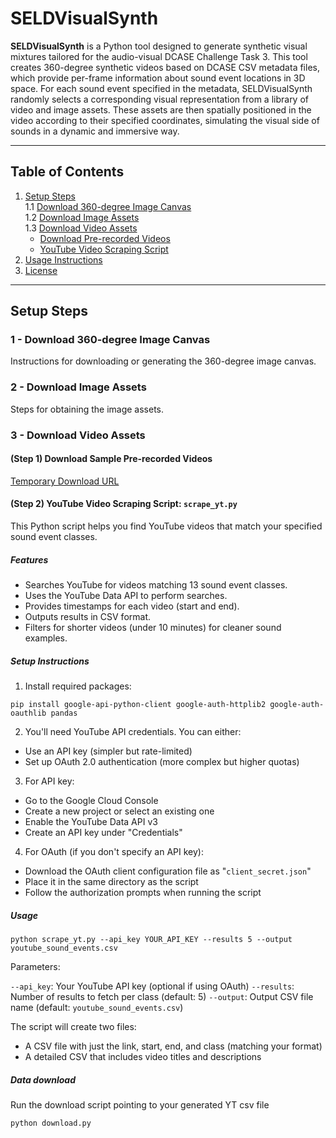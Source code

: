 # SELDVisualSynth

**SELDVisualSynth** is a Python tool designed to generate synthetic visual mixtures tailored for the audio-visual DCASE Challenge Task 3. This tool creates 360-degree synthetic videos based on DCASE CSV metadata files, which provide per-frame information about sound event locations in 3D space. For each sound event specified in the metadata, SELDVisualSynth randomly selects a corresponding visual representation from a library of video and image assets. These assets are then spatially positioned in the video according to their specified coordinates, simulating the visual side of sounds in a dynamic and immersive way.

---

## Table of Contents

1. [Setup Steps](#setup-steps)  
   1.1 [Download 360-degree Image Canvas](#1---download-360-degree-image-canvas)  
   1.2 [Download Image Assets](#2---download-image-assets)  
   1.3 [Download Video Assets](#3---download-video-assets)  
      - [Download Pre-recorded Videos](#step-1-download-sample-pre-recorded-videos)  
      - [YouTube Video Scraping Script](#step-2-youtube-video-scraping-script-scrape_ytpy)  
2. [Usage Instructions](#usage-instructions)  
3. [License](#license)

---

## Setup Steps

### 1 - Download 360-degree Image Canvas

Instructions for downloading or generating the 360-degree image canvas.

### 2 - Download Image Assets

Steps for obtaining the image assets.

### 3 - Download Video Assets

#### (Step 1) Download Sample Pre-recorded Videos

[Temporary Download URL](<temp-url>)

#### (Step 2) YouTube Video Scraping Script: `scrape_yt.py`

This Python script helps you find YouTube videos that match your specified sound event classes.

##### Features

- Searches YouTube for videos matching 13 sound event classes.
- Uses the YouTube Data API to perform searches.
- Provides timestamps for each video (start and end).
- Outputs results in CSV format.
- Filters for shorter videos (under 10 minutes) for cleaner sound examples.


##### Setup Instructions

1. Install required packages:

```
pip install google-api-python-client google-auth-httplib2 google-auth-oauthlib pandas
```

2. You'll need YouTube API credentials. You can either:

 - Use an API key (simpler but rate-limited)
 - Set up OAuth 2.0 authentication (more complex but higher quotas)

3. For API key:

 - Go to the Google Cloud Console
 - Create a new project or select an existing one
 - Enable the YouTube Data API v3
 - Create an API key under "Credentials"

4. For OAuth (if you don't specify an API key):

 - Download the OAuth client configuration file as "`client_secret.json`"
 - Place it in the same directory as the script
 - Follow the authorization prompts when running the script


##### Usage

```
python scrape_yt.py --api_key YOUR_API_KEY --results 5 --output youtube_sound_events.csv
```

Parameters:

`--api_key`: Your YouTube API key (optional if using OAuth)
`--results`: Number of results to fetch per class (default: 5)
`--output`: Output CSV file name (default: `youtube_sound_events.csv`)

The script will create two files:

- A CSV file with just the link, start, end, and class (matching your format)
- A detailed CSV that includes video titles and descriptions

##### Data download

Run the download script pointing to your generated YT csv file

```
python download.py
```

